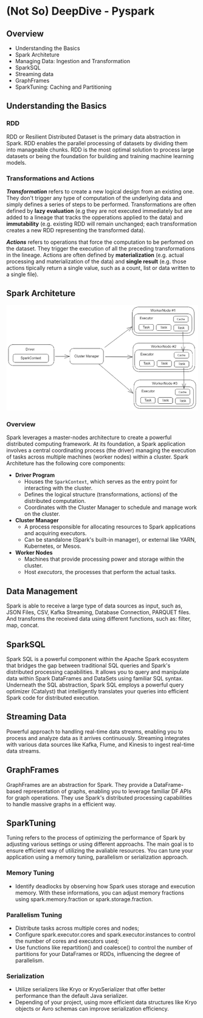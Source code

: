 # (Not So) DeepDive - Pyspark

  ## Overview

 - Understanding the Basics
 - Spark Architeture
 - Managing Data: Ingestion and Transformation
 - SparkSQL
 - Streaming data
 - GraphFrames
 - SparkTuning: Caching and Partitioning

## Understanding the Basics
### RDD
RDD or Resilient Distributed Dataset is the primary data abstraction in Spark. RDD enables the parallel processing of datasets by dividing them into manageable chunks.
RDD is the most optimal solution to process large datasets or being the foundation for building and training machine learning models.
### Transformations and Actions

***Transformation*** refers to create a new logical design from an existing one. They don't trigger any type of computation of the underlying data and simply defines a series of steps to be performed. Transformations are often defined by **lazy evaluation** (e.g they are not executed immediately but are added to a lineage that tracks the opperations applied to the data) and **immutability** (e.g. existing RDD will remain unchanged; each transformation creates a new RDD representing the transformed data).

***Actions*** refers to operations that force the computation to be perfomed on the dataset. They trigger the execution of all the preceding transformations in the lineage. Actions are often defined by **materialization** (e.g. actual processing and materialization of the data) and **single result** (e.g. those actions tipically return a single value, such as a count, list or data written to a single file).

## Spark Architeture
![Spark Architeture Overview](img/arch.png)

### Overview
Spark leverages a master-nodes architecture to create a powerful distributed computing framework. At its foundation, a Spark application involves a central coordinating process (the driver) managing the execution of tasks across multiple machines (worker nodes) within a cluster.
Spark Architeture has the following core components:

 - **Driver Program**
	 -  Houses the  `SparkContext`, which serves as the entry point for interacting with the cluster.
	 - Defines the logical structure (transformations, actions) of the distributed computation.
	 - Coordinates with the Cluster Manager to schedule and manage work on the cluster.
 - **Cluster Manager**
	 - A process responsible for allocating resources to Spark applications and acquiring executors.
	-  Can be standalone (Spark's built-in manager), or external like YARN, Kubernetes, or Mesos.
-  **Worker Nodes**
    -   Machines that provide processing power and storage within the cluster.
    -   Host  *executors*, the processes that perform the actual tasks.

## Data Management
Spark is able to receive a large type of data sources as input, such as, JSON Files, CSV, Kafka Streaming, Database Connection, PARQUET files. And transforms the received data using different functions, such as: filter, map, concat.
## SparkSQL

Spark SQL is a powerful component within the Apache Spark ecosystem that bridges the gap between traditional SQL queries and Spark's distributed processing capabilities. It allows you to query and manipulate data within Spark DataFrames and DataSets using familiar SQL syntax. Underneath the SQL abstraction, Spark SQL employs a powerful query optimizer (Catalyst) that intelligently translates your queries into efficient Spark code for distributed execution.

## Streaming Data
Powerful approach to handling real-time data streams, enabling you to process and analyze data as it arrives continuously. Streaming integrates with various data sources like Kafka, Flume, and Kinesis to ingest real-time data streams. 
## GraphFrames
GraphFrames are an abstraction for Spark. They provide a DataFrame-based representation of graphs, enabling you to leverage familiar DF APIs for graph operations. They use Spark's distributed processing capabilities to handle massive graphs in a efficient way.

## SparkTuning
Tuning refers to the process of optimizing the performance of Spark by adjusting various settings or using different approachs. The main goal is to ensure efficient way of utilizing the avaliable resources. You can tune your application using a memory tuning, parallelism or serialization approach.
### Memory Tuning
- Identify deadlocks by observing how Spark uses storage and execution memory. With these informations, you can adjust memory fractions using spark.memory.fraction or spark.storage.fraction.
### Parallelism Tuning
- Distribute tasks across multiple cores and nodes;
- Configure spark.executor.cores and spark.executor.instances to control the number of cores and executors used;
- Use functions like repartition() and coalesce() to control the number of partitions for your DataFrames or RDDs, influencing the degree of parallelism.
### Serialization
- Utilize serializers like Kryo or KryoSerializer that offer better performance than the default Java serializer.
- Depending of your project, using more efficient data structures like Kryo objects or Avro schemas can improve serialization efficiency.
